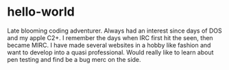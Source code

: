 # hello-world

Late blooming coding adventurer. Always had an interest since days of DOS and my apple C2+.  I remember the days when IRC first hit the seen, then became MIRC. I have made several websites in a hobby like fashion and want to develop into a quasi professional. Would really like to learn about pen testing and find be a bug merc on the side. 
